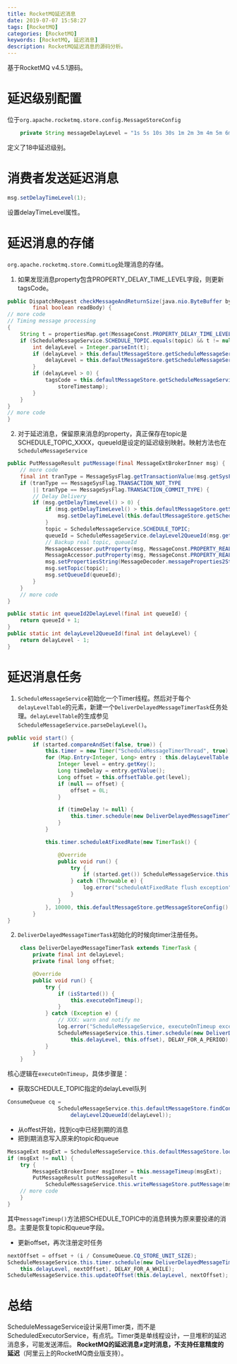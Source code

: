 ```yaml
---
title: RocketMQ延迟消息
date: 2019-07-07 15:58:27
tags: [RocketMQ]
categories: [RocketMQ]
keywords: [RocketMQ, 延迟消息]
description: RocketMQ延迟消息的源码分析。
---
```


基于RocketMQ v4.5.1源码。

# 延迟级别配置

位于`org.apache.rocketmq.store.config.MessageStoreConfig`
```java
    private String messageDelayLevel = "1s 5s 10s 30s 1m 2m 3m 4m 5m 6m 7m 8m 9m 10m 20m 30m 1h 2h";
```
定义了18中延迟级别。

# 消费者发送延迟消息

```java
msg.setDelayTimeLevel(1);
```
设置delayTimeLevel属性。

# 延迟消息的存储

`org.apache.rocketmq.store.CommitLog`处理消息的存储。

1. 如果发现消息property包含PROPERTY_DELAY_TIME_LEVEL字段，则更新tagsCode。
```java
public DispatchRequest checkMessageAndReturnSize(java.nio.ByteBuffer byteBuffer, final boolean checkCRC,
        final boolean readBody) {
// more code            
// Timing message processing
{
    String t = propertiesMap.get(MessageConst.PROPERTY_DELAY_TIME_LEVEL);
    if (ScheduleMessageService.SCHEDULE_TOPIC.equals(topic) && t != null) {
        int delayLevel = Integer.parseInt(t);
        if (delayLevel > this.defaultMessageStore.getScheduleMessageService().getMaxDelayLevel()) {
            delayLevel = this.defaultMessageStore.getScheduleMessageService().getMaxDelayLevel();
        }
        if (delayLevel > 0) {
            tagsCode = this.defaultMessageStore.getScheduleMessageService().computeDeliverTimestamp(delayLevel,
                storeTimestamp);
        }
    }
}
// more code       
}
```

2. 对于延迟消息，保留原来消息的property，真正保存在topic是SCHEDULE_TOPIC_XXXX，queueId是设定的延迟级别映射。映射方法也在`ScheduleMessageService`
```java
public PutMessageResult putMessage(final MessageExtBrokerInner msg) {
    // more code       
    final int tranType = MessageSysFlag.getTransactionValue(msg.getSysFlag());
    if (tranType == MessageSysFlag.TRANSACTION_NOT_TYPE
        || tranType == MessageSysFlag.TRANSACTION_COMMIT_TYPE) {
        // Delay Delivery
        if (msg.getDelayTimeLevel() > 0) {
            if (msg.getDelayTimeLevel() > this.defaultMessageStore.getScheduleMessageService().getMaxDelayLevel()) {
                msg.setDelayTimeLevel(this.defaultMessageStore.getScheduleMessageService().getMaxDelayLevel());
            }
            topic = ScheduleMessageService.SCHEDULE_TOPIC;
            queueId = ScheduleMessageService.delayLevel2QueueId(msg.getDelayTimeLevel());
            // Backup real topic, queueId
            MessageAccessor.putProperty(msg, MessageConst.PROPERTY_REAL_TOPIC, msg.getTopic());
            MessageAccessor.putProperty(msg, MessageConst.PROPERTY_REAL_QUEUE_ID, String.valueOf(msg.getQueueId()));
            msg.setPropertiesString(MessageDecoder.messageProperties2String(msg.getProperties()));
            msg.setTopic(topic);
            msg.setQueueId(queueId);
        }
    }
    // more code           
}    

public static int queueId2DelayLevel(final int queueId) {
    return queueId + 1;
}
public static int delayLevel2QueueId(final int delayLevel) {
    return delayLevel - 1;
}
```

# 延迟消息任务

1. `ScheduleMessageService`初始化一个Timer线程。然后对于每个`delayLevelTable`的元素，新建一个`DeliverDelayedMessageTimerTask`任务处理。`delayLevelTable`的生成参见`ScheduleMessageService.parseDelayLevel()`。
```java
public void start() {
        if (started.compareAndSet(false, true)) {
            this.timer = new Timer("ScheduleMessageTimerThread", true);
            for (Map.Entry<Integer, Long> entry : this.delayLevelTable.entrySet()) {
                Integer level = entry.getKey();
                Long timeDelay = entry.getValue();
                Long offset = this.offsetTable.get(level);
                if (null == offset) {
                    offset = 0L;
                }

                if (timeDelay != null) {
                    this.timer.schedule(new DeliverDelayedMessageTimerTask(level, offset), FIRST_DELAY_TIME);
                }
            }

            this.timer.scheduleAtFixedRate(new TimerTask() {

                @Override
                public void run() {
                    try {
                        if (started.get()) ScheduleMessageService.this.persist();
                    } catch (Throwable e) {
                        log.error("scheduleAtFixedRate flush exception", e);
                    }
                }
            }, 10000, this.defaultMessageStore.getMessageStoreConfig().getFlushDelayOffsetInterval());
        }
}
```
2. `DeliverDelayedMessageTimerTask`初始化的时候向timer注册任务。
```java
    class DeliverDelayedMessageTimerTask extends TimerTask {
        private final int delayLevel;
        private final long offset;

        @Override
        public void run() {
            try {
                if (isStarted()) {
                    this.executeOnTimeup();
                }
            } catch (Exception e) {
                // XXX: warn and notify me
                log.error("ScheduleMessageService, executeOnTimeup exception", e);
                ScheduleMessageService.this.timer.schedule(new DeliverDelayedMessageTimerTask(
                    this.delayLevel, this.offset), DELAY_FOR_A_PERIOD);
            }
        }
    }
```

核心逻辑在`executeOnTimeup`，具体步骤是：
- 获取SCHEDULE_TOPIC指定的delayLevel队列
```java
ConsumeQueue cq =
                ScheduleMessageService.this.defaultMessageStore.findConsumeQueue(SCHEDULE_TOPIC,
                    delayLevel2QueueId(delayLevel));
```
- 从offest开始，找到cq中已经到期的消息
- 把到期消息写入原来的topic和queue
```java
MessageExt msgExt = ScheduleMessageService.this.defaultMessageStore.lookMessageByOffset(offsetPy, sizePy);
if (msgExt != null) {
    try {
        MessageExtBrokerInner msgInner = this.messageTimeup(msgExt);
        PutMessageResult putMessageResult =
            ScheduleMessageService.this.writeMessageStore.putMessage(msgInner);
    // more code
    }
}
```
其中`messageTimeup()`方法把SCHEDULE_TOPIC中的消息转换为原来要投递的消息。主要是恢复topic和queue字段。
- 更新offset，再次注册定时任务
```java
nextOffset = offset + (i / ConsumeQueue.CQ_STORE_UNIT_SIZE);
ScheduleMessageService.this.timer.schedule(new DeliverDelayedMessageTimerTask(
    this.delayLevel, nextOffset), DELAY_FOR_A_WHILE);
ScheduleMessageService.this.updateOffset(this.delayLevel, nextOffset);
```

# 总结

ScheduleMessageService设计采用Timer类，而不是ScheduledExecutorService，有点坑。Timer类是单线程设计，一旦堆积的延迟消息多，可能发送滞后。
**RocketMQ的延迟消息≠定时消息，不支持任意精度的延迟**（阿里云上的RocketMQ商业版支持）。
